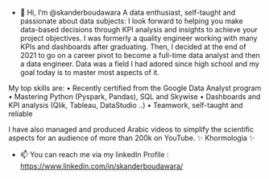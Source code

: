 - 👋 Hi, I’m @skanderboudawara
A data enthusiast, self-taught and passionate about data subjects: I look forward to helping you make data-based decisions through KPI analysis and insights to achieve your project objectives. I was formerly a quality engineer working with many KPIs and dashboards after graduating. Then, I decided at the end of 2021 to go on a career pivot to become a full-time data analyst and then a data engineer. Data was a field I had adored since high school and my goal today is to master most aspects of it.

My top skills are:
• Recently certified from the Google Data Analyst program 
• Mastering Python (Pyspark, Pandas), SQL and Skywise
• Dashboards and KPI analysis (Qlik, Tableau, DataStudio ..)
• Teamwork, self-taught and reliable

I have also managed and produced Arabic videos to simplify the scientific aspects for an audience of more than 200k on YouTube. ✨ Khormologia ✨
- 📫 You can reach me via my linkedIn Profile : https://www.linkedin.com/in/skanderboudawara/

